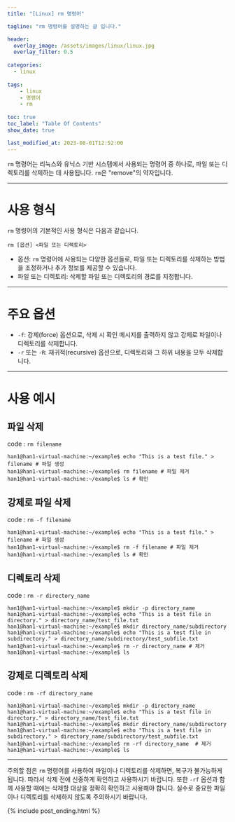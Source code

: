```yaml
---
title: "[Linux] rm 명령어"

tagline: "rm 명령어를 설명하는 글 입니다."

header:
  overlay_image: /assets/images/linux/linux.jpg
  overlay_filter: 0.5
  
categories:
  - linux
  
tags:
    - linux
    - 명령어
    - rm
    
toc: true
toc_label: "Table Of Contents"
show_date: true

last_modified_at: 2023-08-01T12:52:00
---
```


`rm` 명령어는 리눅스와 유닉스 기반 시스템에서 사용되는 명령어 중 하나로, 파일 또는 디렉토리를 삭제하는 데 사용됩니다. `rm`은 "remove"의 약자입니다.

---

# 사용 형식
`rm` 명령어의 기본적인 사용 형식은 다음과 같습니다.

``` shell
rm [옵션] <파일 또는 디렉토리>
```

- 옵션: `rm` 명령어에 사용되는 다양한 옵션들로, 파일 또는 디렉토리를 삭제하는 방법을 조정하거나 추가 정보를 제공할 수 있습니다.
- 파일 또는 디렉토리: 삭제할 파일 또는 디렉토리의 경로를 지정합니다.

---
# 주요 옵션
- `-f`: 강제(force) 옵션으로, 삭제 시 확인 메시지를 출력하지 않고 강제로 파일이나 디렉토리를 삭제합니다.
- `-r` 또는 `-R`: 재귀적(recursive) 옵션으로, 디렉토리와 그 하위 내용을 모두 삭제합니다.

---
# 사용 예시

## 파일 삭제
code : `rm filename`
``` shell
han1@han1-virtual-machine:~/example$ echo "This is a test file." > filename # 파일 생성
han1@han1-virtual-machine:~/example$ rm filename # 파일 제거 
han1@han1-virtual-machine:~/example$ ls # 확인
```

## 강제로 파일 삭제
code : `rm -f filename`

``` shell
han1@han1-virtual-machine:~/example$ echo "This is a test file." > filename # 파일 생성
han1@han1-virtual-machine:~/example$ rm -f filename # 파일 제거
han1@han1-virtual-machine:~/example$ ls # 확인
```

## 디렉토리 삭제
code : `rm -r directory_name`

``` shell
han1@han1-virtual-machine:~/example$ mkdir -p directory_name
han1@han1-virtual-machine:~/example$ echo "This is a test file in directory." > directory_name/test_file.txt 
han1@han1-virtual-machine:~/example$ mkdir directory_name/subdirectory
han1@han1-virtual-machine:~/example$ echo "This is a test file in subdirectory." > directory_name/subdirectory/test_subfile.txt
han1@han1-virtual-machine:~/example$ rm -r directory_name # 제거
han1@han1-virtual-machine:~/example$ ls
```

## 강제로 디렉토리 삭제
code : `rm -rf directory_name`

``` shell
han1@han1-virtual-machine:~/example$ mkdir -p directory_name
han1@han1-virtual-machine:~/example$ echo "This is a test file in directory." > directory_name/test_file.txt
han1@han1-virtual-machine:~/example$ mkdir directory_name/subdirectory
han1@han1-virtual-machine:~/example$ echo "This is a test file in subdirectory." > directory_name/subdirectory/test_subfile.txt
han1@han1-virtual-machine:~/example$ rm -rf directory_name  # 제거
han1@han1-virtual-machine:~/example$ ls
```

---

주의할 점은 `rm` 명령어를 사용하여 파일이나 디렉토리를 삭제하면, 복구가 불가능하게 됩니다. 따라서 삭제 전에 신중하게 확인하고 사용하시기 바랍니다. 또한 `-rf` 옵션과 함께 사용할 때에는 삭제할 대상을 정확히 확인하고 사용해야 합니다. 실수로 중요한 파일이나 디렉토리를 삭제하지 않도록 주의하시기 바랍니다.

{% include post_ending.html %}
